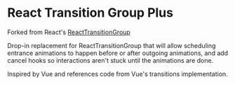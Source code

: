 # React Transition Group Plus

Forked from React's [ReactTransitionGroup](https://github.com/facebook/react/blob/master/src/addons/transitions/ReactTransitionGroup.js)

Drop-in replacement for ReactTransitionGroup that will allow scheduling entrance animations to happen before or after outgoing animations, and add cancel hooks so interactions aren't stuck until the animations are done. 

Inspired by Vue and references code from Vue's transitions implementation.